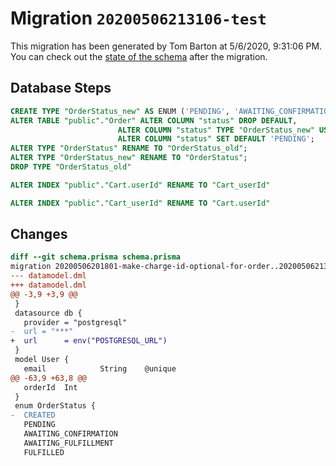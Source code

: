 # Migration `20200506213106-test`

This migration has been generated by Tom Barton at 5/6/2020, 9:31:06 PM.
You can check out the [state of the schema](./schema.prisma) after the migration.

## Database Steps

```sql
CREATE TYPE "OrderStatus_new" AS ENUM ('PENDING', 'AWAITING_CONFIRMATION', 'AWAITING_FULFILLMENT', 'FULFILLED');
ALTER TABLE "public"."Order" ALTER COLUMN "status" DROP DEFAULT,
                        ALTER COLUMN "status" TYPE "OrderStatus_new" USING ("status"::text::"OrderStatus_new"),
                        ALTER COLUMN "status" SET DEFAULT 'PENDING';
ALTER TYPE "OrderStatus" RENAME TO "OrderStatus_old";
ALTER TYPE "OrderStatus_new" RENAME TO "OrderStatus";
DROP TYPE "OrderStatus_old"

ALTER INDEX "public"."Cart.userId" RENAME TO "Cart_userId"

ALTER INDEX "public"."Cart_userId" RENAME TO "Cart.userId"
```

## Changes

```diff
diff --git schema.prisma schema.prisma
migration 20200506201801-make-charge-id-optional-for-order..20200506213106-test
--- datamodel.dml
+++ datamodel.dml
@@ -3,9 +3,9 @@
 }
 datasource db {
   provider = "postgresql"
-  url = "***"
+  url      = env("POSTGRESQL_URL")
 }
 model User {
   email            String    @unique
@@ -63,9 +63,8 @@
   orderId  Int
 }
 enum OrderStatus {
-  CREATED
   PENDING
   AWAITING_CONFIRMATION
   AWAITING_FULFILLMENT
   FULFILLED
```



